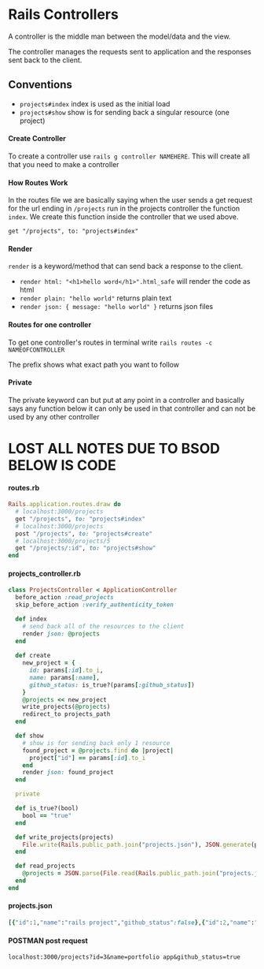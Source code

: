 # Rails Controllers

A controller is the middle man between the model/data and the view.

The controller manages the requests sent to application and the responses sent back to the client.

## Conventions

* `projects#index` index is used as the initial load
* `projects#show` show is for sending back a singular resource (one project)



#### Create Controller

To create a controller use `rails g controller NAMEHERE`. This will create all that you need to make a controller	

#### How Routes Work

In the routes file we are basically saying when the user sends a get request for the url ending in `/projects` run in the projects controller the function `index`. We create this function inside the controller that we used above.

`get "/projects", to: "projects#index"`

#### Render

`render` is a keyword/method that can send back a response to the client.

- `render html: "<h1>hello word</h1>".html_safe` will render the code as html
- `render plain: "hello world"` returns plain text
- `render json: { message: "hello world" }` returns json files



#### Routes for one controller

To get one controller's routes in terminal write `rails routes -c NAMEOFCONTROLLER`

The prefix shows what exact path you want to follow



#### Private

The private keyword can but put at any point in a controller and basically says any function below it can only be used in that controller and can not be used by any other controller

# LOST ALL NOTES DUE TO BSOD BELOW IS CODE



#### routes.rb

```ruby
Rails.application.routes.draw do
  # localhost:3000/projects
  get "/projects", to: "projects#index"
  # localhost:3000/projects
  post "/projects", to: "projects#create"
  # localhost:3000/projects/5
  get "/projects/:id", to: "projects#show"
end
```



#### projects_controller.rb

```ruby
class ProjectsController < ApplicationController
  before_action :read_projects
  skip_before_action :verify_authenticity_token

  def index
    # send back all of the resources to the client
    render json: @projects
  end
  
  def create
    new_project = { 
      id: params[:id].to_i, 
      name: params[:name], 
      github_status: is_true?(params[:github_status]) 
    }
    @projects << new_project
    write_projects(@projects)
    redirect_to projects_path
  end

  def show
    # show is for sending back only 1 resource
    found_project = @projects.find do |project|
      project["id"] == params[:id].to_i
    end
    render json: found_project
  end

  private

  def is_true?(bool)
    bool == "true"
  end

  def write_projects(projects)
    File.write(Rails.public_path.join("projects.json"), JSON.generate(projects))
  end

  def read_projects
    @projects = JSON.parse(File.read(Rails.public_path.join("projects.json")))
  end
end

```



#### projects.json

```ruby
[{"id":1,"name":"rails project","github_status":false},{"id":2,"name":"terminal app","github_status":true},{"id":3,"name":"react app","github_status":false},{"id":4,"name":"portfolio","github_status":true},{"id":5,"name":"full stack app","github_status":false}]
```





#### POSTMAN post request

`localhost:3000/projects?id=3&name=portfolio app&github_status=true`